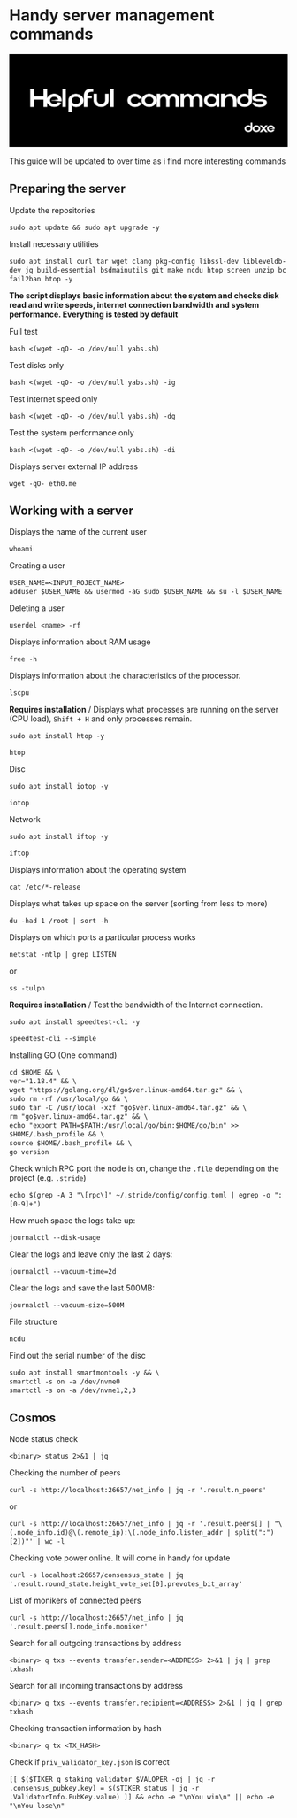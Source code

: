 # Handy server management commands
![cmd](https://github.com/doxe1/useful-cmd/blob/main/cmd.png)

This guide will be updated to over time as i find more interesting commands

## Preparing the server

Update the repositories
```
sudo apt update && sudo apt upgrade -y
```
Install necessary utilities
```
sudo apt install curl tar wget clang pkg-config libssl-dev libleveldb-dev jq build-essential bsdmainutils git make ncdu htop screen unzip bc fail2ban htop -y
```
**The script displays basic information about the system and checks disk read and write speeds, internet connection bandwidth and system performance. Everything is tested by default**

Full test
```
bash <(wget -qO- -o /dev/null yabs.sh)
```
Test disks only
```
bash <(wget -qO- -o /dev/null yabs.sh) -ig
```
Test internet speed only
```
bash <(wget -qO- -o /dev/null yabs.sh) -dg
```
Test the system performance only
```
bash <(wget -qO- -o /dev/null yabs.sh) -di
```
Displays server external IP address
```
wget -qO- eth0.me
```

## Working with a server

Displays the name of the current user
```
whoami
```
Creating a user
```
USER_NAME=<INPUT_ROJECT_NAME>
adduser $USER_NAME && usermod -aG sudo $USER_NAME && su -l $USER_NAME
```
Deleting a user
```
userdel <name> -rf
```
Displays information about RAM usage
```
free -h
```
Displays information about the characteristics of the processor.
```
lscpu
```
**Requires installation** / Displays what processes are running on the server (CPU load), `Shift + H` and only processes remain. 
```
sudo apt install htop -y
```
```
htop
```
Disc
```
sudo apt install iotop -y
```
```
iotop
```
Network
```
sudo apt install iftop -y
```
```
iftop
```
Displays information about the operating system
```
cat /etc/*-release
```
Displays what takes up space on the server (sorting from less to more)
```
du -had 1 /root | sort -h
```
Displays on which ports a particular process works
```
netstat -ntlp | grep LISTEN
```
or
```
ss -tulpn
```
**Requires installation** / Test the bandwidth of the Internet connection.
```
sudo apt install speedtest-cli -y
```
```
speedtest-cli --simple
```
Installing GO (One command)
```
cd $HOME && \
ver="1.18.4" && \
wget "https://golang.org/dl/go$ver.linux-amd64.tar.gz" && \
sudo rm -rf /usr/local/go && \
sudo tar -C /usr/local -xzf "go$ver.linux-amd64.tar.gz" && \
rm "go$ver.linux-amd64.tar.gz" && \
echo "export PATH=$PATH:/usr/local/go/bin:$HOME/go/bin" >> $HOME/.bash_profile && \
source $HOME/.bash_profile && \
go version
```
Check which RPC port the node is on, change the `.file` depending on the project (e.g. `.stride`)
```
echo $(grep -A 3 "\[rpc\]" ~/.stride/config/config.toml | egrep -o ":[0-9]+")
```
How much space the logs take up:
```
journalctl --disk-usage
```
Clear the logs and leave only the last 2 days:
```
journalctl --vacuum-time=2d
```
Clear the logs and save the last 500MB:
```
journalctl --vacuum-size=500M
```
File structure
```
ncdu
```
Find out the serial number of the disc
```
sudo apt install smartmontools -y && \
smartctl -s on -a /dev/nvme0
smartctl -s on -a /dev/nvme1,2,3 
```
## Cosmos
Node status check
```
<binary> status 2>&1 | jq
```
Checking the number of peers
```
curl -s http://localhost:26657/net_info | jq -r '.result.n_peers'
```
or
```
curl -s http://localhost:26657/net_info | jq -r '.result.peers[] | "\(.node_info.id)@\(.remote_ip):\(.node_info.listen_addr | split(":")[2])"' | wc -l
```
Checking vote power online. It will come in handy for update
```
curl -s localhost:26657/consensus_state | jq '.result.round_state.height_vote_set[0].prevotes_bit_array'
```
List of monikers of connected peers
```
curl -s http://localhost:26657/net_info | jq '.result.peers[].node_info.moniker'
```
Search for all outgoing transactions by address
```
<binary> q txs --events transfer.sender=<ADDRESS> 2>&1 | jq | grep txhash
```
Search for all incoming transactions by address
```
<binary> q txs --events transfer.recipient=<ADDRESS> 2>&1 | jq | grep txhash
```
Checking transaction information by hash
```
<binary> q tx <TX_HASH>
```
Check if `priv_validator_key.json` is correct
```
[[ $($TIKER q staking validator $VALOPER -oj | jq -r .consensus_pubkey.key) = $($TIKER status | jq -r .ValidatorInfo.PubKey.value) ]] && echo -e "\nYou win\n" || echo -e "\nYou lose\n"
```

